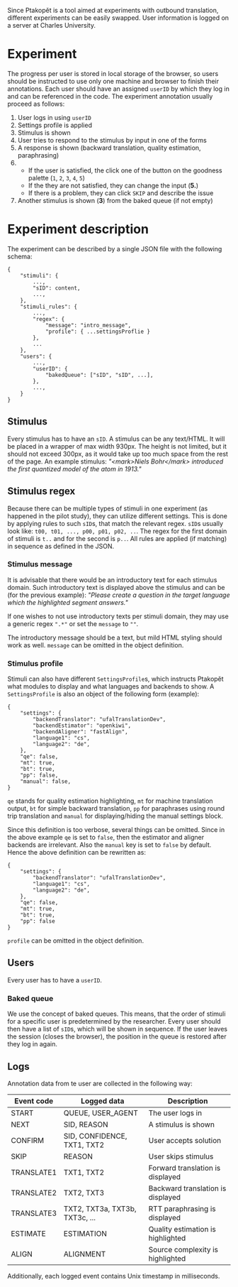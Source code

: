 Since Ptakopět is a tool aimed at experiments with outbound translation, different experiments can be easily swapped. User information is logged on a server at Charles University.

# Experiment

The progress per user is stored in local storage of the browser, so users should be instructed to use only one machine and browser to finish their annotations. Each user should have an assigned `userID` by which they log in and can be referenced in the code. The experiment annotation usually proceed as follows:

1. User logs in using `userID`
2. Settings profile is applied
3. Stimulus is shown
4. User tries to respond to the stimulus by input in one of the forms
5. A response is shown (backward translation, quality estimation, paraphrasing)
6. - If the user is satisfied, the click one of the button on the goodness palette (`1`, `2`, `3`, `4`, `5`)
   - If the they are not satisfied, they can change the input (__5.__)
   - If there is a problem, they can click `SKIP` and describe the issue
7. Another stimulus is shown (__3__) from the baked queue (if not empty)

# Experiment description

The experiment can be described by a single JSON file with the following schema:

```
{
    "stimuli": {
        ...,
        "sID": content,
        ...,
    },
    "stimuli_rules": {
        ...,
        "regex": {
            "message": "intro_message",
            "profile": { ...settingsProflie }
        },
        ...
    },
    "users": {
        ...,
        "userID": {
            "bakedQueue": ["sID", "sID", ...],
        },
        ...,
    }
}
```

## Stimulus

Every stimulus has to have an `sID`. A stimulus can be any text/HTML. It will be placed in a wrapper of max width 930px. The height is not limited, but it should not exceed 300px, as it would take up too much space from the rest of the page. An example stimulus: _"&lt;mark>Niels Bohr&lt;/mark> introduced the first quantized model of the atom in 1913."_

## Stimulus regex

Because there can be multiple types of stimuli in one experiment (as happened in the pilot study), they can utilize different settings. This is done by applying rules to such `sID`s, that match the relevant regex. `sID`s usually look like: `t00, t01, ..., p00, p01, p02, ..`. The regex for the first domain of stimuli is `t..` and for the second is `p..`. All rules are applied (if matching) in sequence as defined in the JSON.

### Stimulus message

It is advisable that there would be an introductory text for each stimulus domain. Such introductory text is displayed above the stimulus and can be (for the previous example): _"Please create a question in the target language which the highlighted segment answers."_

If one wishes to not use introductory texts per stimuli domain, they may use a generic regex `".*"` or set the `message` to `""`.

The introductory message should be a text, but mild HTML styling should work as well. `message` can be omitted in the object definition.

### Stimulus profile

Stimuli can also have different `SettingsProfile`s, which instructs Ptakopět what modules to display and what languages and backends to show. A `SettingsProfile` is also an object of the following form (example):

```
{
    "settings": {
        "backendTranslator": "ufalTranslationDev",
        "backendEstimator": "openkiwi",
        "backendAligner": "fastAlign",
        "language1": "cs",
        "language2": "de",
    },
    "qe": false,
    "mt": true,
    "bt": true,
    "pp": false,
    "manual": false,
}
```

`qe` stands for quality estimation highlighting, `mt` for machine translation output, `bt` for simple backward translation, `pp` for paraphrases using round trip translation and `manual` for displaying/hiding the manual settings block.

Since this definition is too verbose, several things can be omitted. Since in the above example `qe` is set to `false`, then the estimator and aligner backends are irrelevant. Also the `manual` key is set to `false` by default. Hence the above definition can be rewritten as:


```
{
    "settings": {
        "backendTranslator": "ufalTranslationDev",
        "language1": "cs",
        "language2": "de",
    },
    "qe": false,
    "mt": true,
    "bt": true,
    "pp": false
}
```

`profile` can be omitted in the object definition.

## Users

Every user has to have a `userID`.

### Baked queue

We use the concept of baked queues. This means, that the order of stimuli for a specific user is predetermined by the researcher. Every user should then have a list of `sID`s, which will be shown in sequence. If the user leaves the session (closes the browser), the position in the queue is restored after they log in again.


## Logs

Annotation data from te user are collected in the following way:

| Event code | Logged data | Description |
|-|-|-|
| START      | QUEUE, USER_AGENT | The user logs in |
| NEXT       | SID, REASON | A stimulus is shown |
| CONFIRM    | SID, CONFIDENCE, TXT1, TXT2 | User accepts solution |
| SKIP       | REASON | User skips stimulus |
| TRANSLATE1 | TXT1, TXT2 | Forward translation is displayed |
| TRANSLATE2 | TXT2, TXT3 | Backward translation is displayed |
| TRANSLATE3 | TXT2, TXT3a, TXT3b, TXT3c, ... | RTT paraphrasing is displayed |
| ESTIMATE   | ESTIMATION | Quality estimation is highlighted |
| ALIGN      | ALIGNMENT  | Source complexity is highlighted |

Additionally, each logged event contains Unix timestamp in milliseconds.